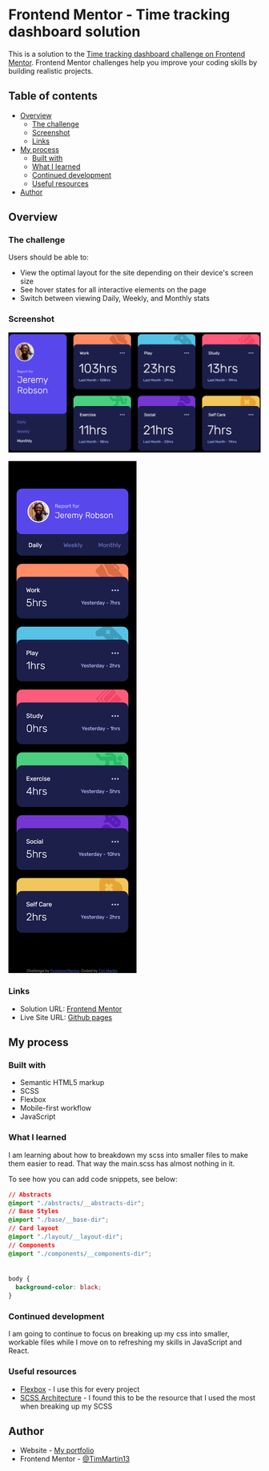 # Frontend Mentor - Time tracking dashboard solution

This is a solution to the [Time tracking dashboard challenge on Frontend Mentor](https://www.frontendmentor.io/challenges/time-tracking-dashboard-UIQ7167Jw). Frontend Mentor challenges help you improve your coding skills by building realistic projects. 

## Table of contents

- [Overview](#overview)
  - [The challenge](#the-challenge)
  - [Screenshot](#screenshot)
  - [Links](#links)
- [My process](#my-process)
  - [Built with](#built-with)
  - [What I learned](#what-i-learned)
  - [Continued development](#continued-development)
  - [Useful resources](#useful-resources)
- [Author](#author)

## Overview

### The challenge

Users should be able to:

- View the optimal layout for the site depending on their device's screen size
- See hover states for all interactive elements on the page
- Switch between viewing Daily, Weekly, and Monthly stats

### Screenshot

![Desktop](./images/screenshots/desktop_layout.png)

![Mobile](./images/screenshots/mobile_layout.png) 

### Links

- Solution URL: [Frontend Mentor](https://www.frontendmentor.io/solutions/scss-javascript-html-qo2zJ3MxFo)
- Live Site URL: [Github pages](https://timmartin13-frontend-mentor.github.io/time_tracking_dashboard/)

## My process

### Built with

- Semantic HTML5 markup
- SCSS
- Flexbox
- Mobile-first workflow
- JavaScript


### What I learned

I am learning about how to breakdown my scss into smaller files to make them easier to read. That way the main.scss has almost nothing in it.

To see how you can add code snippets, see below:

```css
// Abstracts
@import "./abstracts/__abstracts-dir";
// Base Styles
@import "./base/__base-dir";
// Card layout
@import "./layout/__layout-dir";
// Components
@import "./components/__components-dir";


body {
  background-color: black;
}
```

### Continued development

I am going to continue to focus on breaking up my css into smaller, workable files while I move on to refreshing my skills in JavaScript and React.


### Useful resources

- [Flexbox](https://css-tricks.com/snippets/css/a-guide-to-flexbox/) - I use this for every project
- [SCSS Architecture](https://matthewelsom.com/blog/simple-scss-playbook.html) - I found this to be the resource that I used the most when breaking up my SCSS

## Author

- Website - [My portfolio](https://timmartin13.github.io/react-portfolio/)
- Frontend Mentor - [@TimMartin13](https://www.frontendmentor.io/profile/TimMartin13)

